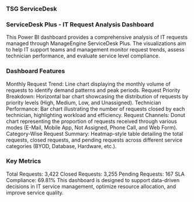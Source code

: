 ### TSG ServiceDesk

### ServiceDesk Plus - IT Request Analysis Dashboard
This Power BI dashboard provides a comprehensive analysis of IT requests managed through ManageEngine ServiceDesk Plus. The visualizations aim to help IT support teams and management monitor request trends, assess technician performance, and evaluate service level compliance.

### Dashboard Features
Monthly Request Trend: Line chart displaying the monthly volume of requests to identify demand patterns and peak periods.
Request Priority Breakdown: Horizontal bar chart showcasing the distribution of requests by priority levels (High, Medium, Low, and Unassigned).
Technician Performance: Bar chart illustrating the number of requests closed by each technician, highlighting workload and efficiency.
Request Channels: Donut chart representing the proportion of requests received through various modes (E-Mail, Mobile App, Not Assigned, Phone Call, and Web Form).
Category-Wise Request Summary: Heatmap-style table detailing the total requests, closed requests, and pending requests across different service categories (BYOD, Database, Hardware, etc.).
### Key Metrics
Total Requests: 3,422
Closed Requests: 3,255
Pending Requests: 167
SLA Compliance: 69.81%
This dashboard is designed to support data-driven decisions in IT service management, optimize resource allocation, and improve service quality.

